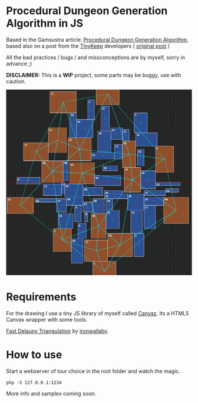 # Procedural Dungeon Generation Algorithm in JS

Based in the Gamsustra article: [Procedural Dungeon Generation Algorithm](http://www.gamasutra.com/blogs/AAdonaac/20150903/252889/Procedural_Dungeon_Generation_Algorithm.php), based also on a post from the [TinyKeep](http://store.steampowered.com/app/278620/TinyKeep/) developers ( [original post](https://www.reddit.com/r/gamedev/comments/1dlwc4/procedural_dungeon_generation_algorithm_explained/) )

All the bad practices / bugs / and missconceptions are by myself, sorry in advance ;)

**DISCLAIMER:** This is a **WIP** project, some parts may be buggy, use with caution.

![ Sample ](img/sample2.gif)

# Requirements
For the drawing I use a tiny JS library of myself called [Canvaz](https://github.com/carloscabo/canvaz). Its a HTML5 Canvas wrapper with some tools.

[Fast Delauny Triangulation](https://github.com/ironwallaby/delaunay) by [ironwallaby](https://github.com/ironwallaby).

# How to use

Start a webserver of tour choice in the root folder and watch the magic.

```
php -S 127.0.0.1:1234
```

More info and samples coming soon.
